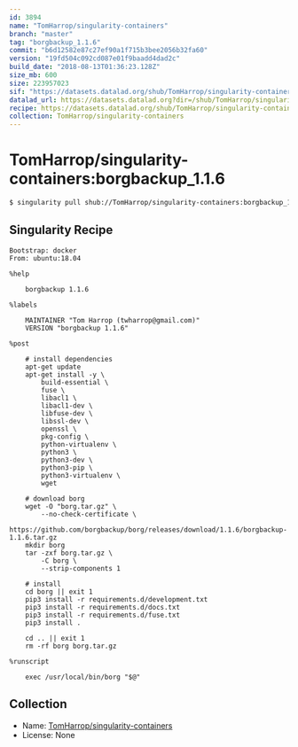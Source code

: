 ```yaml
---
id: 3894
name: "TomHarrop/singularity-containers"
branch: "master"
tag: "borgbackup_1.1.6"
commit: "b6d12582e87c27ef90a1f715b3bee2056b32fa60"
version: "19fd504c092cd087e01f9baadd4dad2c"
build_date: "2018-08-13T01:36:23.128Z"
size_mb: 600
size: 223957023
sif: "https://datasets.datalad.org/shub/TomHarrop/singularity-containers/borgbackup_1.1.6/2018-08-13-b6d12582-19fd504c/19fd504c092cd087e01f9baadd4dad2c.simg"
datalad_url: https://datasets.datalad.org?dir=/shub/TomHarrop/singularity-containers/borgbackup_1.1.6/2018-08-13-b6d12582-19fd504c/
recipe: https://datasets.datalad.org/shub/TomHarrop/singularity-containers/borgbackup_1.1.6/2018-08-13-b6d12582-19fd504c/Singularity
collection: TomHarrop/singularity-containers
---
```


# TomHarrop/singularity-containers:borgbackup_1.1.6

```bash
$ singularity pull shub://TomHarrop/singularity-containers:borgbackup_1.1.6
```

## Singularity Recipe

```singularity
Bootstrap: docker
From: ubuntu:18.04

%help

    borgbackup 1.1.6

%labels

    MAINTAINER "Tom Harrop (twharrop@gmail.com)"
    VERSION "borgbackup 1.1.6"

%post

    # install dependencies
    apt-get update
    apt-get install -y \
        build-essential \
        fuse \
        libacl1 \
        libacl1-dev \
        libfuse-dev \
        libssl-dev \
        openssl \
        pkg-config \
        python-virtualenv \
        python3 \
        python3-dev \
        python3-pip \
        python3-virtualenv \
        wget 

    # download borg
    wget -O "borg.tar.gz" \
        --no-check-certificate \
        https://github.com/borgbackup/borg/releases/download/1.1.6/borgbackup-1.1.6.tar.gz
    mkdir borg
    tar -zxf borg.tar.gz \
        -C borg \
        --strip-components 1

    # install
    cd borg || exit 1
    pip3 install -r requirements.d/development.txt
    pip3 install -r requirements.d/docs.txt
    pip3 install -r requirements.d/fuse.txt
    pip3 install .

    cd .. || exit 1
    rm -rf borg borg.tar.gz

%runscript

    exec /usr/local/bin/borg "$@"
```

## Collection

 - Name: [TomHarrop/singularity-containers](https://github.com/TomHarrop/singularity-containers)
 - License: None

